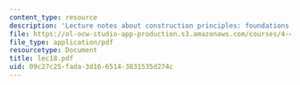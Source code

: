 ```yaml
---
content_type: resource
description: 'Lecture notes about construction principles: foundations.'
file: https://ol-ocw-studio-app-production.s3.amazonaws.com/courses/4-401-introduction-to-building-technology-spring-2006/09c27c25fada3d1665143831535d274c_lec18.pdf
file_type: application/pdf
resourcetype: Document
title: lec18.pdf
uid: 09c27c25-fada-3d16-6514-3831535d274c
---
```

